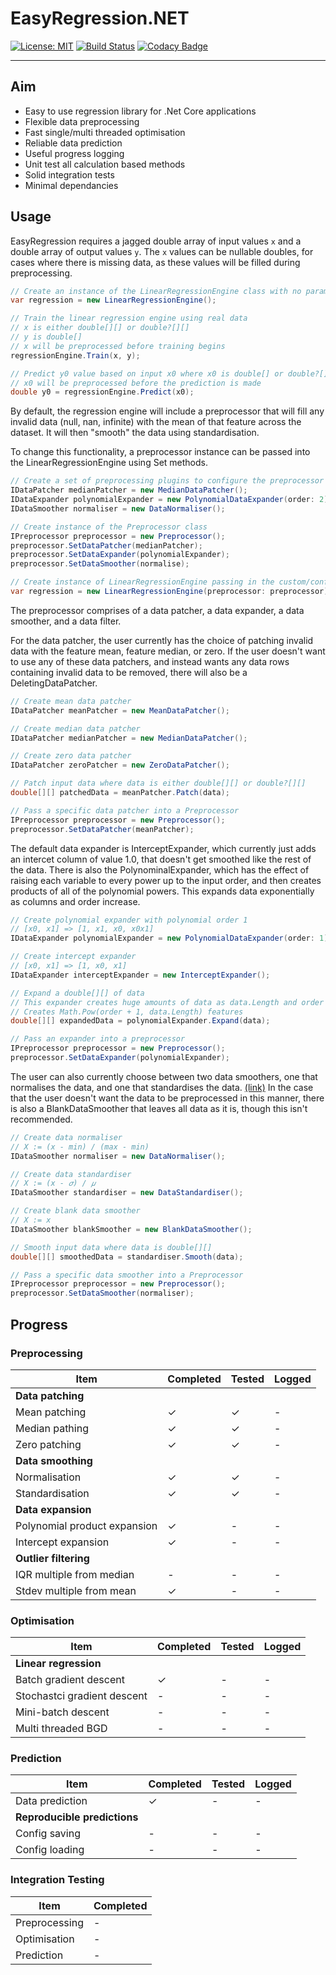 # EasyRegression.NET

[![License: MIT](https://img.shields.io/badge/license-MIT-blue.svg)](https://opensource.org/licenses/MIT) [![Build Status](https://travis-ci.org/XACT-RobA/EasyRegression.NET.svg?branch=master)](https://travis-ci.org/XACT-RobA/EasyRegression.NET) [![Codacy Badge](https://api.codacy.com/project/badge/Grade/38176ef1f92440199875caf61eb70121)](https://www.codacy.com/app/XACT-RobA/EasyRegression.NET?utm_source=github.com&amp;utm_medium=referral&amp;utm_content=XACT-RobA/EasyRegression.NET&amp;utm_campaign=Badge_Grade)

---

## Aim
- Easy to use regression library for .Net Core applications
- Flexible data preprocessing
- Fast single/multi threaded optimisation
- Reliable data prediction
- Useful progress logging
- Unit test all calculation based methods
- Solid integration tests
- Minimal dependancies

## Usage

EasyRegression requires a jagged double array of input values `x` and a double array of output values `y`.
The `x` values can be nullable doubles, for cases where there is missing data, as these values will be filled during preprocessing.

```cs
// Create an instance of the LinearRegressionEngine class with no parameters
var regression = new LinearRegressionEngine();

// Train the linear regression engine using real data
// x is either double[][] or double?[][]
// y is double[]
// x will be preprocessed before training begins
regressionEngine.Train(x, y);

// Predict y0 value based on input x0 where x0 is double[] or double?[]
// x0 will be preprocessed before the prediction is made
double y0 = regressionEngine.Predict(x0);
```

By default, the regression engine will include a preprocessor that will fill any invalid data (null, nan, infinite) with the mean of that feature across the dataset. It will then "smooth" the data using standardisation.

To change this functionality, a preprocessor instance can be passed into the LinearRegressionEngine using Set methods.

```cs
// Create a set of preprocessing plugins to configure the preprocessor
IDataPatcher medianPatcher = new MedianDataPatcher();
IDataExpander polynomialExpander = new PolynomialDataExpander(order: 2);
IDataSmoother normaliser = new DataNormaliser();

// Create instance of the Preprocessor class
IPreprocessor preprocessor = new Preprocessor();
preprocessor.SetDataPatcher(medianPatcher);
preprocessor.SetDataExpander(polynomialExpander);
preprocessor.SetDataSmoother(normalise);

// Create instance of LinearRegressionEngine passing in the custom/configured preprocessor
var regression = new LinearRegressionEngine(preprocessor: preprocessor);
```

The preprocessor comprises of a data patcher, a data expander, a data smoother, and a data filter.

For the data patcher, the user currently has the choice of patching invalid data with the feature mean, feature median, or zero. If the user doesn't want to use any of these data patchers, and instead wants any data rows containing invalid data to be removed, there will also be a DeletingDataPatcher.

```cs
// Create mean data patcher
IDataPatcher meanPatcher = new MeanDataPatcher();

// Create median data patcher
IDataPatcher medianPatcher = new MedianDataPatcher();

// Create zero data patcher
IDataPatcher zeroPatcher = new ZeroDataPatcher();

// Patch input data where data is either double[][] or double?[][]
double[][] patchedData = meanPatcher.Patch(data);

// Pass a specific data patcher into a Preprocessor
IPreprocessor preprocessor = new Preprocessor();
preprocessor.SetDataPatcher(meanPatcher);
```

The default data expander is InterceptExpander, which currently just adds an intercet column of value 1.0, that doesn't get smoothed like the rest of the data. There is also the PolynominalExpander, which has the effect of raising each variable to every power up to the input order, and then creates products of all of the polynomial powers. This expands data exponentially as columns and order increase.

```cs
// Create polynomial expander with polynomial order 1
// [x0, x1] => [1, x1, x0, x0x1]
IDataExpander polynomialExpander = new PolynomialDataExpander(order: 1);

// Create intercept expander
// [x0, x1] => [1, x0, x1]
IDataExpander interceptExpander = new InterceptExpander();

// Expand a double[][] of data
// This expander creates huge amounts of data as data.Length and order increase
// Creates Math.Pow(order + 1, data.Length) features
double[][] expandedData = polynomialExpander.Expand(data);

// Pass an expander into a preprocessor
IPreprocessor preprocessor = new Preprocessor();
preprocessor.SetDataExpander(polynomialExpander);
```

The user can also currently choose between two data smoothers, one that normalises the data, and one that standardises the data. [(link)](http://www.dataminingblog.com/standardization-vs-normalization/)
In the case that the user doesn't want the data to be preprocessed in this manner, there is also a BlankDataSmoother that leaves all data as it is, though this isn't recommended.

```cs
// Create data normaliser
// X := (x - min) / (max - min)
IDataSmoother normaliser = new DataNormaliser();

// Create data standardiser
// X := (x - 𝜎) / 𝜇
IDataSmoother standardiser = new DataStandardiser();

// Create blank data smoother
// X := x
IDataSmoother blankSmoother = new BlankDataSmoother();

// Smooth input data where data is double[][]
double[][] smoothedData = standardiser.Smooth(data);

// Pass a specific data smoother into a Preprocessor
IPreprocessor preprocessor = new Preprocessor();
preprocessor.SetDataSmoother(normaliser);
```

## Progress

### Preprocessing

Item | Completed | Tested | Logged
-----|-----------|--------|-------
**Data patching** | | |
Mean patching | ✓ | ✓ | -
Median pathing | ✓ | ✓ | -
Zero patching | ✓ | ✓ | -
**Data smoothing** | | |
Normalisation | ✓ | ✓ | -
Standardisation | ✓ | ✓ | -
**Data expansion** | | |
Polynomial product expansion | ✓ | - | -
Intercept expansion | ✓ | - | -
**Outlier filtering** | | |
IQR multiple from median | - | - | -
Stdev multiple from mean | ✓ | - | -

### Optimisation

Item | Completed | Tested | Logged
-----|-----------|--------|-------
**Linear regression** | | |
Batch gradient descent | ✓ | - | -
Stochastci gradient descent | - | - | -
Mini-batch descent | - | - | -
Multi threaded BGD | - | - | -

### Prediction
Item | Completed | Tested | Logged
-----|-----------|--------|-------
Data prediction | ✓ | - | -
**Reproducible predictions** | | |
Config saving | - | - | -
Config loading | - | - | -

### Integration Testing
Item | Completed
-----|----------
Preprocessing | - | -
Optimisation | - | -
Prediction | - | -